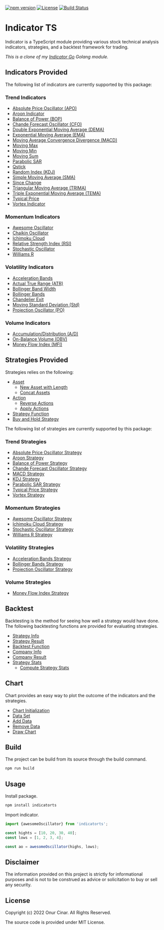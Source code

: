 [![npm version](https://badge.fury.io/js/indicatorts.svg)](https://badge.fury.io/js/indicatorts)
[![License](https://img.shields.io/badge/License-MIT-blue.svg)](https://opensource.org/licenses/MIT)
[![Build Status](https://app.travis-ci.com/cinar/indicatorts.svg?branch=main)](https://app.travis-ci.com/cinar/indicatorts)

# Indicator TS

Indicator is a TypeScript module providing various stock technical analysis indicators, strategies, and a backtest framework for trading.

*This is a clone of my [Indicator Go](https://github.com/cinar/indicator) Golang module.*

## Indicators Provided

The following list of indicators are currently supported by this package:

### Trend Indicators

- [Absolute Price Oscillator (APO)](src/indicator/trend/index.md#absolute-price-oscillator-apo)
- [Aroon Indicator](src/indicator/trend/index.md#aroon-indicator)
- [Balance of Power (BOP)](src/indicator/trend/index.md#balance-of-power-bop)
- [Chande Forecast Oscillator (CFO)](src/indicator/trend/index.md#chande-forecast-oscillator-cfo)
- [Double Exponential Moving Average (DEMA)](src/indicator/trend/index.md#double-exponential-moving-average-dema)
- [Exponential Moving Average (EMA)](src/indicator/trend/index.md#exponential-moving-average-ema)
- [Moving Average Convergence Divergence (MACD)](src/indicator/trend/index.md#moving-average-convergence-divergence-macd)
- [Moving Max](src/indicator/trend/index.md#moving-max)
- [Moving Min](src/indicator/trend/index.md#moving-min)
- [Moving Sum](src/indicator/trend/index.md#moving-sum)
- [Parabolic SAR](src/indicator/trend/index.md#parabolic-sar)
- [Qstick](src/indicator/trend/index.md#qstick)
- [Random Index (KDJ)](src/indicator/trend/index.md#random-index-kdj)
- [Simple Moving Average (SMA)](src/indicator/trend/index.md#simple-moving-average-sma)
- [Since Change](src/indicator/trend/index.md#since-change)
- [Triangular Moving Average (TRIMA)](src/indicator/trend/index.md#triangular-moving-average-trima)
- [Triple Exponential Moving Average (TEMA)](src/indicator/trend/index.md#triple-exponential-moving-average-tema)
- [Typical Price](src/indicator/trend/index.md#typical-price)
- [Vortex Indicator](src/indicator/trend/index.md#vortex-indicator)

### Momentum Indicators

- [Awesome Oscillator](src/indicator/momentum/index.md#awesome-oscillator)
- [Chaikin Oscillator](src/indicator/momentum/index.md#chaikin-oscillator)
- [Ichimoku Cloud](src/indicator/momentum/index.md#ichimoku-cloud)
- [Relative Strength Index (RSI)](src/indicator/momentum/index.md#relative-strength-index-rsi)
- [Stochastic Oscillator](src/indicator/momentum/index.md#stochastic-oscillator)
- [Williams R](src/indicator/momentum/index.md#williams-r)

### Volatility Indicators

- [Acceleration Bands](src/indicator/volatility/index.md#acceleration-bands)
- [Actual True Range (ATR)](src/indicator/volatility/index.md#actual-true-range-atr)
- [Bollinger Band Width](src/indicator/volatility/index.md#bollinger-band-width)
- [Bollinger Bands](src/indicator/volatility/index.md#bollinger-bands)
- [Chandelier Exit](src/indicator/volatility/index.md#chandelier-exit)
- [Moving Standard Deviation (Std)](src/indicator/volatility/index.md#moving-standard-deviation-std)
- [Projection Oscillator (PO)](src/indicator/volatility/index.md#projection-oscillator-po)

### Volume Indicators

- [Accumulation/Distribution (A/D)](src/indicator/volume/index.md#accumulationdistribution-ad)
- [On-Balance Volume (OBV)](src/indicator/volume/index.md#on-balance-volume-obv)
- [Money Flow Index (MFI)](src/indicator/volume/index.md#money-flow-index-mfi)

## Strategies Provided

Strategies relies on the following:

- [Asset](src/strategy/index.md#asset)
  - [New Asset with Length](src/strategy/index.md#new-asset-with-length)
  - [Concat Assets](src/strategy/index.md#concat-assets)
- [Action](src/strategy/index.md#action)
  - [Reverse Actions](src/strategy/index.md#reverse-actions)
  - [Apply Actions](src/strategy/index.md#apply-actions)
- [Strategy Function](src/strategy/index.md#strategy-function)
- [Buy and Hold Strategy](src/strategy/index.md#buy-and-hold-strategy)

The following list of strategies are currently supported by this package:

### Trend Strategies

- [Absolute Price Oscillator Strategy](src/strategy/trend/index.md#absolute-price-oscillator-strategy)
- [Aroon Strategy](src/strategy/trend/index.md#aroon-strategy)
- [Balance of Power Strategy](src/strategy/trend/index.md#balance-of-power-strategy)
- [Chande Forecast Oscillator Strategy](src/strategy/trend/index.md#chande-forecast-oscillator-strategy)
- [MACD Strategy](src/strategy/trend/index.md#macd-strategy)
- [KDJ Strategy](src/strategy/trend/index.md#kdj-strategy)
- [Parabolic SAR Strategy](src/strategy/trend/index.md#parabolic-sar-strategy)
- [Typical Price Strategy](src/strategy/trend/index.md#typical-price-strategy)
- [Vortex Strategy](src/strategy/trend/index.md#vortex-strategy)

### Momentum Strategies

- [Awesome Oscillator Strategy](src/strategy/momentum/index.md#awesome-oscillator-strategy)
- [Ichimoku Cloud Strategy](src/strategy/momentum/index.md#ichimoku-cloud-strategy)
- [Stochastic Oscillator Strategy](src/strategy/momentum/index.md#stochastic-oscillator-strategy)
- [Williams R Strategy](src/strategy/momentum/index.md#williams-r-strategy)

### Volatility Strategies

- [Acceleration Bands Strategy](src/strategy/volatility/index.md#acceleration-bands-strategy)
- [Bollinger Bands Strategy](src/strategy/volatility/index.md#bollinger-bands-strategy)
- [Projection Oscillator Strategy](src/strategy/volatility/index.md#projection-oscillator-strategy)

### Volume Strategies

- [Money Flow Index Strategy](src/strategy/volume/index.md#money-flow-index-strategy)

## Backtest

Backtesting is the method for seeing how well a strategy would have done. The following backtesting functions are provided for evaluating strategies.

- [Strategy Info](src/backtest/index.md#strategy-info)
- [Strategy Result](src/backtest/index.md#strategy-result)
- [Backtest Function](src/backtest/index.md#backtest-function)
- [Company Info](src/backtest/index.md#company-info)
- [Company Result](src/backtest/index.md#company-result)
- [Strategy Stats](src/backtest/index.md#strategy-stats)
  - [Compute Strategy Stats](src/backtest/index.md#compute-strategy-stats)

## Chart

Chart provides an easy way to plot the outcome of the indicators and the strategies.

- [Chart Initialization](src/chart/index.md#chart-initialization)
- [Data Set](src/chart/index.md#data-set)
- [Add Data](src/chart/index.md#add-data)
- [Remove Data](src/chart/index.md#remove-data)
- [Draw Chart](src/chart/index.md#draw-chart)

## Build

The project can be build from its source through the build command.

```bash
npm run build
```

## Usage

Install package.

```bash
npm install indicatorts
```

Import indicator.

```TypeScript
import {awesomeOscillator} from 'indicatorts';

const hights = [10, 20, 30, 40];
const lows = [1, 2, 3, 4];

const ao = awesomeOscillator(highs, lows);
```

## Disclaimer

The information provided on this project is strictly for informational purposes and is not to be construed as advice or solicitation to buy or sell any security.

## License

Copyright (c) 2022 Onur Cinar. All Rights Reserved.

The source code is provided under MIT License.
